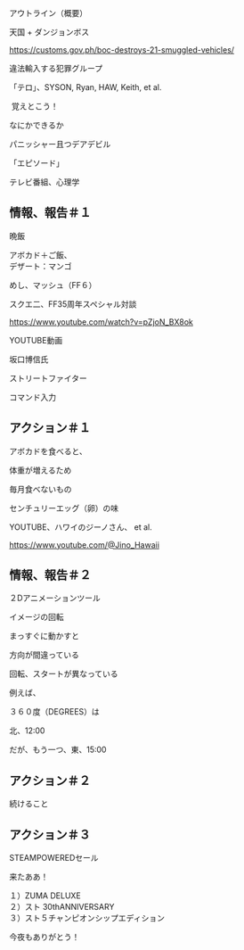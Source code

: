 アウトライン（概要）

天国 + ダンジョンボス

https://customs.gov.ph/boc-destroys-21-smuggled-vehicles/

違法輸入する犯罪グループ

「テロ」、SYSON, Ryan, HAW, Keith, et al.

 覚えとこう！

なにかできるか

パニッシャー且つデアデビル

「エピソード」

テレビ番組、心理学


## 情報、報告＃１

晩飯

アボカド＋ご飯、<br/>
デザート：マンゴ

めし、マッシュ（FF６）

スクエ二、FF35周年スペシャル対談

https://www.youtube.com/watch?v=pZjoN_BX8ok

YOUTUBE動画

坂口博信氏

ストリートファイター

コマンド入力

## アクション＃１

アボカドを食べると、

体重が増えるため

毎月食べないもの

センチュリーエッグ（卵）の味

YOUTUBE、ハワイのジーノさん、 et al.

https://www.youtube.com/@Jino_Hawaii

## 情報、報告＃２

２Dアニメーションツール

イメージの回転

まっすぐに動かすと

方向が間違っている

回転、スタートが異なっている

例えば、

３６０度（DEGREES）は

北、12:00

だが、もう一つ、東、15:00

## アクション＃２

続けること

## アクション＃３

STEAMPOWEREDセール

来たああ！

１）ZUMA DELUXE<br/>
２）スト 30thANNIVERSARY<br/>
３）スト５チャンピオンシップエディション

今夜もありがとう！


